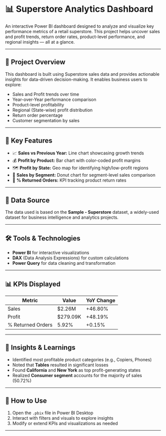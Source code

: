 
# 📊 Superstore Analytics Dashboard

An interactive Power BI dashboard designed to analyze and visualize key performance metrics of a retail superstore. This project helps uncover sales and profit trends, return order rates, product-level performance, and regional insights — all at a glance.

---

## 🚀 Project Overview

This dashboard is built using Superstore sales data and provides actionable insights for data-driven decision-making. It enables business users to explore:

- Sales and Profit trends over time
- Year-over-Year performance comparison
- Product-level profitability
- Regional (State-wise) profit distribution
- Return order percentage
- Customer segmentation by sales

---

## 📌 Key Features

- 📈 **Sales vs Previous Year:** Line chart showcasing growth trends
- 💰 **Profit by Product:** Bar chart with color-coded profit margins
- 🗺 **Profit by State:** Geo map for identifying high/low-profit regions
- 🧾 **Sales by Segment:** Donut chart for segment-level sales comparison
- 🔁 **% Returned Orders:** KPI tracking product return rates

---

## 📂 Data Source

The data used is based on the **Sample - Superstore** dataset, a widely-used dataset for business intelligence and analytics projects.

---

## 🛠️ Tools & Technologies

- **Power BI** for interactive visualizations
- **DAX** (Data Analysis Expressions) for custom calculations
- **Power Query** for data cleaning and transformation

---

## 📊 KPIs Displayed

| Metric              | Value    | YoY Change |
|---------------------|----------|------------|
| Sales               | $2.26M   | +46.80%    |
| Profit              | $279.09K | +48.19%    |
| % Returned Orders   | 5.92%    | +0.15%     |

---

## 🧠 Insights & Learnings

- Identified most profitable product categories (e.g., Copiers, Phones)
- Noted that **Tables** resulted in significant losses
- Found **California** and **New York** as top profit-generating states
- Realized **Consumer segment** accounts for the majority of sales (50.72%)

---

## 📌 How to Use

1. Open the `.pbix` file in Power BI Desktop
2. Interact with filters and visuals to explore insights
3. Modify or extend KPIs and visualizations as needed

---
